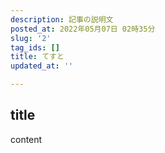 ```yaml
---
description: 記事の説明文
posted_at: 2022年05月07日 02時35分
slug: '2'
tag_ids: []
title: てすと
updated_at: ''

---
```

## title
content

